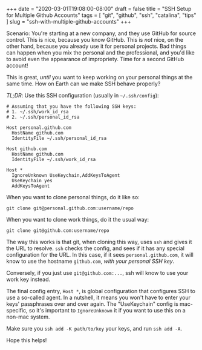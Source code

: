 +++
date = "2020-03-01T19:08:00-08:00"
draft = false
title = "SSH Setup for Multiple Github Accounts"
tags = [ "git", "github", "ssh", "catalina", "tips" ]
slug = "ssh-with-multiple-github-accounts"
+++

Scenario:
You're starting at a new company, and they use GitHub for source control.  This is nice, because you know GitHub.  This is _not_ nice, on the other hand, because you already use it for personal projects.  Bad things can happen when you mix the personal and the professional, and you'd like to avoid even the appearance of impropriety.  Time for a second GitHub account!

This is great, _until_ you want to keep working on your personal things at the same time.  How on Earth can we make SSH behave properly?

*TL;DR*: Use this SSH configuration (usually in `~/.ssh/config`):

```
# Assuming that you have the following SSH keys:
# 1. ~/.ssh/work_id_rsa
# 2. ~/.ssh/personal_id_rsa

Host personal.github.com
  HostName github.com
  IdentityFile ~/.ssh/personal_id_rsa

Host github.com
  HostName github.com
  IdentityFile ~/.ssh/work_id_rsa

Host *
  IgnoreUnknown UseKeychain,AddKeysToAgent
  UseKeychain yes
  AddKeysToAgent
```

When you want to clone personal things, do it like so:
```
git clone git@personal.github.com:username/repo
```

When you want to clone work things, do it the usual way:
```
git clone git@github.com:username/repo
```

The way this works is that git, when cloning this way, uses `ssh` and gives it the URL to resolve.  `ssh` checks the config, and sees if it has any special configuration for the URL.  In this case, if it sees `personal.github.com`, it will know to use the hostname `github.com`, _with your personal SSH key_.

Conversely, if you just use `git@github.com:...`, ssh will know to use your work key instead.

The final config entry, `Host *`, is global configuration that configures SSH to use a so-called agent.  In a nutshell, it means you won't have to enter your keys' passphrases over and over again. The "UseKeychain" config is mac-specific, so it's important to `IgnoreUnknown` it if you want to use this on a non-mac system.

Make sure you `ssh add -K path/to/key` your keys, and run `ssh add -A`.

Hope this helps!